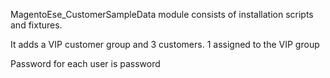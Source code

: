 MagentoEse_CustomerSampleData module consists of installation scripts and fixtures.

It adds a VIP customer group and 3 customers. 1 assigned to the VIP group

Password for each user is password